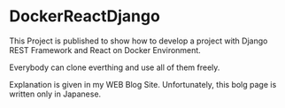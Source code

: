 # DockerReactDjango

This Project is published to show how to develop a project with Django REST Framework and React on Docker Environment.

Everybody can clone everthing and use all of them freely.

Explanation is given in my WEB Blog Site. Unfortunately, this bolg page is written only in Japanese.

